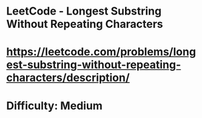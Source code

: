# LeetCode - Longest Substring Without Repeating Characters
# https://leetcode.com/problems/longest-substring-without-repeating-characters/description/
# Difficulty: Medium
